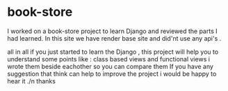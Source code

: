 # book-store
I worked on a book-store project to learn Django and reviewed the parts I had learned.
In this site we have render base site and did'nt use any api's .

all in all if you just started to learn the Django , this project will help you to understand some points like : class based views and functional views i wrote them beside eachother so you can compare them 
If you have any suggestion that think can help to improve the project i would be happy to hear it ./n
thanks
